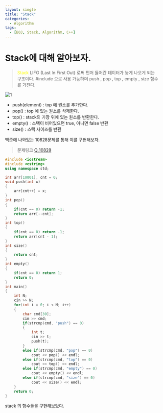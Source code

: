 ```yaml
---
layout: single
title: "Stack"
categories:
  - Algorithm
tags:
  - [BOJ, Stack, Algorithm, C++]
---
```


# Stack에 대해 알아보자.

> <span style="color:yellow">Stack</span>
> LIFO (Last In First Out) 로써 먼저 들어간 데이터가 늦게 나오게 되는 구조이다.
> #include<stack> 으로 사용 가능하며 push , pop , top , empty , size 함수를 가진다.

![1](https://user-images.githubusercontent.com/87271529/168085166-d4e82515-bd97-4228-a15a-4b835d0729dd.jpeg)

- push(element) : top 에 원소를 추가한다.
- pop() : top 에 있는 원소를 삭제한다.
- top() : stack의 가장 위에 있는 원소를 반환한다.
- empty() : 스택이 비어있으면 true, 아니면 false 반환
- size() : 스택 사이즈를 반환

백준에 나와있는 10828문제를 통해 이를 구현해보자.

> 문제링크 [Q_10828](https://www.acmicpc.net/problem/10828)

```cpp
#include <iostream>
#include <cstring>
using namespace std;

int arr[10001], cnt = 0;
void push(int x)
{
    arr[cnt++] = x;
}
int pop()
{
    if(cnt == 0) return -1;
    return arr[--cnt]; 
}
int top()
{
    if(cnt == 0) return -1;
    return arr[cnt - 1];
}
int size()
{
    return cnt;
}
int empty()
{
    if(cnt == 0) return 1;
    return 0;
}
int main()
{
    int N;
    cin >> N;
    for(int i = 0; i < N; i++)
    {
        char cmd[30];
        cin >> cmd;
        if(strcmp(cmd, "push") == 0)
        {
            int t;
            cin >> t;
            push(t);
        }
        else if(strcmp(cmd, "pop") == 0)
            cout << pop() << endl;
        else if(strcmp(cmd, "top") == 0)
            cout << top() << endl;
        else if(strcmp(cmd, "empty") == 0)
            cout << empty() << endl;
        else if(strcmp(cmd, "size") == 0)
            cout << size() << endl;
    }
    return 0;
}
```

stack 의 함수들을 구현해보았다.
